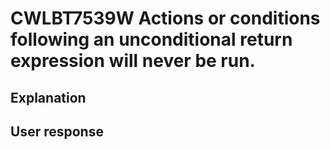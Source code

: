 # CWLBT7539W Actions or conditions following an unconditional return expression will never be run.

## Explanation

## User response